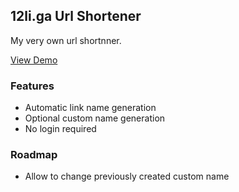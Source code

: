 ## 12li.ga Url Shortener

My very own url shortnner.

[View Demo](https://12li.ga)

### Features

* Automatic link name generation
* Optional custom name generation
* No login required

### Roadmap

* Allow to change previously created custom name
